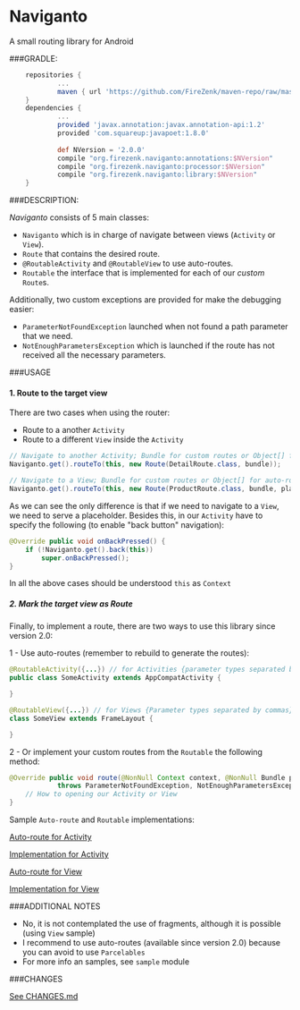 # Naviganto
A small routing library for Android

###GRADLE:
```groovy
	repositories {
	    	...
	    	maven { url 'https://github.com/FireZenk/maven-repo/raw/master/'}
	}
	dependencies {
			...
			provided 'javax.annotation:javax.annotation-api:1.2'
			provided 'com.squareup:javapoet:1.8.0'
			
			def NVersion = '2.0.0'
			compile "org.firezenk.naviganto:annotations:$NVersion"
			compile "org.firezenk.naviganto:processor:$NVersion"
			compile "org.firezenk.naviganto:library:$NVersion"
	}
```

###DESCRIPTION:

_Naviganto_ consists of 5 main classes:
- `Naviganto` which is in charge of navigate between views (`Activity` or `View`).
- `Route` that contains the desired route.
- `@RoutableActivity` and `@RoutableView` to use auto-routes.
- `Routable` the interface that is implemented for each of our _custom_ `Route`s.

Additionally, two custom exceptions are provided for make the debugging easier:
- `ParameterNotFoundException` launched when not found a path parameter that we need.
- `NotEnoughParametersException` which is launched if the route has not received all the necessary parameters.

###USAGE

#### 1. Route to the target view

There are two cases when using the router:
- Route to a another `Activity`
- Route to a different `View` inside the `Activity`

```java
// Navigate to another Activity; Bundle for custom routes or Object[] for auto-routes
Naviganto.get().routeTo(this, new Route(DetailRoute.class, bundle));
```

```java
// Navigate to a View; Bundle for custom routes or Object[] for auto-routes
Naviganto.get().routeTo(this, new Route(ProductRoute.class, bundle, placeholder));
```

As we can see the only difference is that if we need to navigate to a `View`, we need to serve a placeholder.
Besides this, in our `Activity` have to specify the following (to enable "back button" navigation):

```java
@Override public void onBackPressed() {
	if (!Naviganto.get().back(this))
		super.onBackPressed();
}
```

In all the above cases should be understood `this` as `Context`

##### 2. Mark the target view as Route

Finally, to implement a route, there are two ways to use this library since version 2.0:

1 - Use auto-routes (remember to rebuild to generate the routes):

```java
@RoutableActivity({...}) // for Activities {parameter types separated by commas} (generates SomeActivityRoute.java)
public class SomeActivity extends AppCompatActivity {

}

@RoutableView({...}) // for Views {Parameter types separated by commas} (generates SomeViewRoute.java)
class SomeView extends FrameLayout {

}
```

2 - Or implement your custom routes from the `Routable` the following method:

```java
@Override public void route(@NonNull Context context, @NonNull Bundle parameters, @Nullable Object viewParent)
            throws ParameterNotFoundException, NotEnoughParametersException {
	// How to opening our Activity or View
}
```

Sample `Auto-route` and `Routable` implementations:

[Auto-route for Activity](https://github.com/FireZenk/Naviganto/blob/master/sample/src/main/java/org/firezenk/conceptrouter/sample/detail/DetailActivity.java)

[Implementation for Activity](https://github.com/FireZenk/Naviganto/blob/master/sample/src/main/java/org/firezenk/conceptrouter/sample/home/HomeRoute.java)

[Auto-route for View](https://github.com/FireZenk/Naviganto/blob/master/sample/src/main/java/org/firezenk/conceptrouter/sample/product/ProductView.java)

[Implementation for View](https://github.com/FireZenk/Naviganto/blob/master/sample/src/main/java/org/firezenk/conceptrouter/sample/profile/ProfileRoute.java)

###ADDITIONAL NOTES

- No, it is not contemplated the use of fragments, although it is possible (using `View` sample)
- I recommend to use auto-routes (available since version 2.0) because you can avoid to use `Parcelables`
- For more info an samples, see `sample` module


###CHANGES

[See CHANGES.md](https://github.com/FireZenk/Naviganto/blob/master/CHANGES.md)
